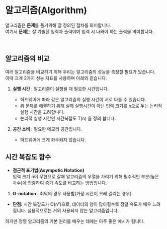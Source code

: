 # 알고리즘(Algorithm)

알고리즘은 **문제**를 풀기위해 잘 정의된 절차를 의미합니다.
<br>
여기서 **문제**는 잘 기술된 입력과 출력이며 입력 시 나와야 하는 출력을 의미합니다.


<br>

## 알고리즘의 비교

여러 알고리즘을 비교하기 위해 우리는 알고리즘의 성능을 측정할 필요가 있습니다.
<br>
이때 크게 2가지 성능 지표를 사용하며 아래와 같습니다.
<br>
1. **실행 시간** : 알고리즘이 실행될 때 필요한 시간입니다. 
     - 하드웨어에 따라 같은 알고리즘의 실행 시간이 서로 다를 수 있습니다.
     - 위 문제를 해결하기 위해 실제 실행시간이 아닌 입력 크기를 n으로 두는 논리적 실행 시간을 고려합니다.
     - 논리적 실행 시간인 시간복잡도 T(n) 을 정의 합니다.

2. **공간 소비** : 필요한 메모리 공간입니다. 
     - 하드웨어에 크게 좌우되지 않습니다.

## 시간 복잡도 함수

- **점근적 표기법(Asympotic Notation)**     
입력 크기 n이 무한으로 갈때 알고리즘의 우열을 가리기 위해 필수적인 부분(높은 차수)에 집중하여 증가 속도를 비교하는 방법입니다.

1. **O-notation** : 최악의 경우 사용함(가장 시간이 오래 걸리는 경우)
- **단점:** 시간 복잡도가 O(n²)으로, 데이터의 양이 많아질수록 정렬 속도가 매우 느려집니다. 실용적으로는 거의 사용되지 않는 알고리즘입니다.

하지만 정렬 알고리즘의 기본 원리를 배우는 데에는 아주 좋은 예시가 됩니다.